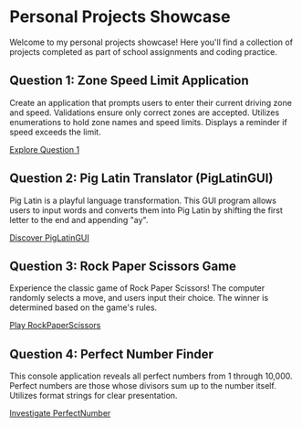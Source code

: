 # Personal Projects Showcase

Welcome to my personal projects showcase! Here you'll find a collection of projects completed as part of school assignments and coding practice.

## Question 1: Zone Speed Limit Application
Create an application that prompts users to enter their current driving zone and speed. Validations ensure only correct zones are accepted. Utilizes enumerations to hold zone names and speed limits. Displays a reminder if speed exceeds the limit.

[Explore Question 1](https://github.com/ayandasibanda/Personal-Projects/tree/master/Question%201)

## Question 2: Pig Latin Translator (PigLatinGUI)
Pig Latin is a playful language transformation. This GUI program allows users to input words and converts them into Pig Latin by shifting the first letter to the end and appending "ay".

[Discover PigLatinGUI](https://github.com/ayandasibanda/Personal-Projects/tree/master/Question%202/PigLatinGUI)

## Question 3: Rock Paper Scissors Game
Experience the classic game of Rock Paper Scissors! The computer randomly selects a move, and users input their choice. The winner is determined based on the game's rules.

[Play RockPaperScissors](https://github.com/ayandasibanda/Personal-Projects/tree/master/Question%203/RockPaperScissors)

## Question 4: Perfect Number Finder
This console application reveals all perfect numbers from 1 through 10,000. Perfect numbers are those whose divisors sum up to the number itself. Utilizes format strings for clear presentation.

[Investigate PerfectNumber](https://github.com/ayandasibanda/Personal-Projects/tree/master/Question%204/PerfectNumber)
